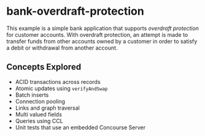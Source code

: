 # bank-overdraft-protection
This example is a simple bank application that supports *overdraft protection*
for customer accounts. With overdraft protection, an attempt is made to transfer
funds from other accounts owned by a customer in order to satisfy a debit or
withdrawal from another account.

## Concepts Explored
* ACID transactions across records
* Atomic updates using `verifyAndSwap`
* Batch inserts
* Connection pooling
* Links and graph traversal
* Multi valued fields
* Queries using CCL
* Unit tests that use an embedded Concourse Server
